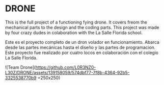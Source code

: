 # DRONE
This is the full project of a functioning fying drone. 
It covers freom the mechanical parts to the design and the coding parts.
This project was made by four crazy dudes in colaboration with the La Salle Florida school.

Este es el proyecto completo de un dron volador en funcionamiento.
Abarca desde las partes mecánicas hasta el diseño y las partes de programacion.
Este proyecto fue realizado por cuatro locos en colaboración con el colegio La Salle Florida.



![Team Drone](https://github.com/L0R3NZ0-L30Z/DRONE/assets/139158059/574dbf77-7f8b-4364-92b5-3325538770b9 =250x250)
